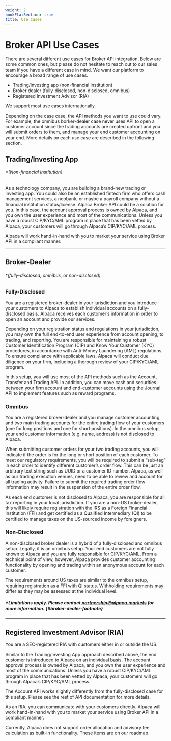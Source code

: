 ```yaml
---
weight: 2
bookFlatSection: true
title: Use Cases
---
```


# Broker API Use Cases

There are several different use cases for Broker API integration. Below are some
common ones, but please do not hesitate to reach out to our sales team if you
have a different case in mind. We want our platform to encourage a broad range
of use cases.

- Trading/investing app (non-financial institution)
- Broker dealer (fully-disclosed, non-disclosed, omnibus)
- Registered Investment Advisor (RIA)

We support most use cases internationally.

Depending on the case case, the API methods you want to use could vary. For
example, the omnibus borker-dealer case never uses API to open a customer
account since the trading accounts are created upfront and you will submit
orders to them, and manage your end customer accounting on your end. More
details on each use case are described in the following section.

## Trading/Investing App

###### \*(Non-financial Institution)

As a technology company, you are building a brand-new trading or investing app.
You could also be an established fintech firm who offers cash management
services, a neobank, or maybe a payroll company without a financial institution
status/license. Alpaca Broker API could be a solution for you. In this case, the
account approval process is owned by Alpaca, and you own the user experience and
most of the communications. Unless you have a robust CIP/KYC/AML program in
place that has been vetted by Alpaca, your customers will go through Alpaca’s
CIP/KYC/AML process.

Alpaca will work hand-in-hand with you to market your service using Broker API
in a compliant manner.

---

## Broker-Dealer

###### \*(fully-disclosed, omnibus, or non-disclosed)

### Fully-Disclosed

You are a registered broker-dealer in your jurisdiction and you introduce your
customers to Alpaca to establish individual accounts on a fully-disclosed basis.
Alpaca receives each customer’s information in order to open an account and
provide our services.

Depending on your registration status and regulations in your jurisdiction, you
may own the full end-to-end user experience from account opening, to trading,
and reporting. You are responsible for maintaining a robust Customer
Identification Program (CIP) and Know Your Customer (KYC) procedures, in
accordance with Anti-Money Laundering (AML) regulations. To ensure compliance
with applicable laws, Alpaca will conduct due diligence on your firm, including
a thorough review of your CIP/KYC/AML program.

In this setup, you will use most of the API methods such as the Account,
Transfer and Trading API. In addition, you can move cash and securities between
your firm account and end-customer accounts using the Journal API to implement
features such as reward programs.

### Omnibus

You are a registered broker-dealer and you manage customer accounting, and two
main trading accounts for the entire trading flow of your customers (one for
long positions and one for short positions). In the omnibus setup, your end
customer information (e.g. name, address) is not disclosed to Alpaca.

When submitting customer orders for your two trading accounts, you will indicate
if the order is for the long or short position of each customer. To meet our
regulatory requirements, you will be required to submit a “sub-tag” in each
order to identify different customer’s order flow. This can be just an arbitrary
text string such as UUID or a customer ID number. Alpaca, as well as our trading
execution venues, need to be able to review and account for all trading
activity. Failure to submit the required trading order flow information may
result in the suspension of the entire order flow.

As each end customer is not disclosed to Alpaca, you are responsible for all tax
reporting in your local jurisdiction. If you are a non-US broker-dealer, this
will likely require registration with the IRS as a Foreign Financial Institution
(FFI) and get certified as a Qualified Intermediary (QI) to be certified to
manage taxes on the US-sourced income by foreigners.

### Non-Disclosed

A non-disclosed broker dealer is a hybrid of a fully-disclosed and omnibus setup.
Legally, it is an omnibus setup. Your end customers are not fully known to
Alpaca and you are fully responsible for CIP/KYC/AML. From a technical point of
view, however, Alpaca provides customer accounting functionality by opening and
trading within an anonymous account for each customer.

The requirements around US taxes are similar to the omnibus setup, requiring registration as a FFI with QI status. Withholding requirements may differ as they may be assessed at the individual level.

##### \*_Limitations apply. Please contact partnership@alpaca.markets for more information._ {#broker-dealer-footnote}

---

## Registered Investment Advisor (RIA)

You are a SEC-registered RIA with customers either in or outside the US.

Similar to the Trading/Investing App approach described above, the end customer
is introduced to Alpaca on an individual basis. The account approval process is
owned by Alpaca, and you own the user experience and most of the communications.
Unless you have a robust CIP/KYC/AML program in place that has been vetted by
Alpaca, your customers will go through Alpaca’s CIP/KYC/AML process.

The Account API works slightly differently from the fully-disclosed case for
this setup. Please see the rest of API documentation for more details.

As an RIA, you can communicate with your customers directly. Alpaca will work
hand-in-hand with you to market your service using Broker API in a compliant
manner.

Currently, Alpaca does not support order allocation and advisory fee calculation
as built-in functionality. These items are on our roadmap.

&nbsp;
